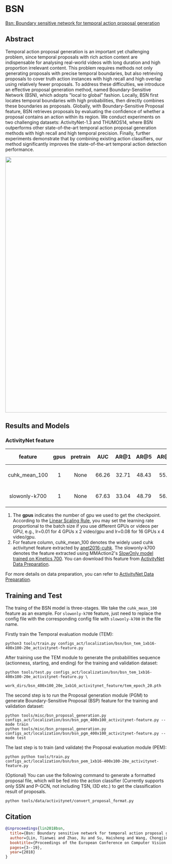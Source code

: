 # BSN

[Bsn: Boundary sensitive network for temporal action proposal generation](https://openaccess.thecvf.com/content_ECCV_2018/html/Tianwei_Lin_BSN_Boundary_Sensitive_ECCV_2018_paper.html)

<!-- [ALGORITHM] -->

## Abstract

<!-- [ABSTRACT] -->

Temporal action proposal generation is an important yet challenging problem, since temporal proposals with rich action content are indispensable for analysing real-world videos with long duration and high proportion irrelevant content. This problem requires methods not only generating proposals with precise temporal boundaries, but also retrieving proposals to cover truth action instances with high recall and high overlap using relatively fewer proposals. To address these difficulties, we introduce an effective proposal generation method, named Boundary-Sensitive Network (BSN), which adopts "local to global" fashion. Locally, BSN first locates temporal boundaries with high probabilities, then directly combines these boundaries as proposals. Globally, with Boundary-Sensitive Proposal feature, BSN retrieves proposals by evaluating the confidence of whether a proposal contains an action within its region. We conduct experiments on two challenging datasets: ActivityNet-1.3 and THUMOS14, where BSN outperforms other state-of-the-art temporal action proposal generation methods with high recall and high temporal precision. Finally, further experiments demonstrate that by combining existing action classifiers, our method significantly improves the state-of-the-art temporal action detection performance.

<!-- [IMAGE] -->

<div align=center>
<img src="https://user-images.githubusercontent.com/34324155/143016692-69efafbd-cec6-47f1-af45-371d0ff78a97.png" width="800"/>
</div>

## Results and Models

### ActivityNet feature

|    feature    | gpus | pretrain |  AUC  | AR@1  | AR@5  | AR@10 | AR@100 |   gpu_mem(M)    | iter time(s) |                   config                   |                   ckpt                   |                   log                    |
| :-----------: | :--: | :------: | :---: | :---: | :---: | :---: | :----: | :-------------: | :----------: | :----------------------------------------: | :--------------------------------------: | :--------------------------------------: |
| cuhk_mean_100 |  1   |   None   | 66.26 | 32.71 | 48.43 | 55.28 | 74.27  | 43(TEM)+25(PEM) |      -       | [config_TEM](/configs_act/localization/bsn/bsn_tem_1xb16-400x100-20e_activitynet-feature.py) [config_PGM](/configs_act/localization/bsn/bsn_pgm_400x100_activitynet-feature.py) [config_PEM](/configs_act/localization/bsn/bsn_pem_1xb16-400x100-20e_activitynet-feature.py) | [ckpt_TEM](https://download.openmmlab.com/mmaction/v1.0/localization/bsn/bsn_tem_1xb16-400x100-20e_activitynet-feature_20220908-9da79951.pth) [ckpt_PEM](https://download.openmmlab.com/mmaction/v1.0/localization/bsn/bsn_pem_1xb16-400x100-20e_activitynet-feature_20220908-ec2eb21d.pth) | [log_tem](https://download.openmmlab.com/mmaction/v1.0/localization/bsn/bsn_tem_1xb16-400x100-20e_activitynet-feature.log) [log_pem](https://download.openmmlab.com/mmaction/v1.0/localization/bsn/bsn_pem_1xb16-400x100-20e_activitynet-feature.log) |
| slowonly-k700 |  1   |   None   | 67.63 | 33.04 | 48.79 | 56.01 | 75.74  |        -        |      -       | [config_TEM](/configs_act/localization/bsn/bsn_tem_1xb16-2048x100-20e_activitynet-k700-feature.py) [config_PGM](/configs_act/localization/bsn/bsn_pgm_2048x100_activitynet-slowonly-k700-feature.py) [config_PEM](/configs_act/localization/bsn/bsn_pem_1xb16-2048x100-20e_activitynet-slowonly-k700-feature.py) | [ckpt_TEM](https://download.openmmlab.com/mmaction/v1.0/localization/bsn/bsn_tem_1xb16-2048x100-20e_activitynet-k700-feature_20230907-76069fda.pth) [ckpt_PEM](https://download.openmmlab.com/mmaction/v1.0/localization/bsn/bsn_pem_1xb16-2048x100-20e_activitynet-slowonly-k700-feature_20230907-44158b6d.pth) | [log_tem](https://download.openmmlab.com/mmaction/v1.0/localization/bsn/bsn_tem_1xb16-400x100-20e_activitynet-feature.log) [log_pem](https://download.openmmlab.com/mmaction/v1.0/localization/bsn/bsn_pem_1xb16-400x100-20e_activitynet-feature.log) |

1. The **gpus** indicates the number of gpu we used to get the checkpoint.
   According to the [Linear Scaling Rule](https://arxiv.org/abs/1706.02677), you may set the learning rate proportional to the batch size if you use different GPUs or videos per GPU,
   e.g., lr=0.01 for 4 GPUs x 2 video/gpu and lr=0.08 for 16 GPUs x 4 video/gpu.
2. For feature column, cuhk_mean_100 denotes the widely used cuhk activitynet feature extracted by [anet2016-cuhk](https://github.com/yjxiong/anet2016-cuhk). The slowonly-k700 denotes the feature extracted using MMAction2's [SlowOnly model trained on Kinetics 700](/configs_act/recognition/slowonly/slowonly_imagenet-pretrained-r50_16xb16-8x8x1-steplr-150e_kinetics700-rgb.py). You can download this feature from [ActivityNet Data Preparation](/tools/data/activitynet/README.md).

For more details on data preparation, you can refer to [ActivityNet Data Preparation](/tools/data/activitynet/README.md).

## Training and Test

The traing of the BSN model is three-stages. We take the `cuhk_mean_100` feature as an example. For `slowonly-k700` feature, just need to replace the config file with the corresponding config file with `slowonly-k700` in the file name.

Firstly train the Temporal evaluation module (TEM):

```shell
python3 tools/train.py configs_act/localization/bsn/bsn_tem_1xb16-400x100-20e_activitynet-feature.py
```

After training use the TEM module to generate the probabilities sequence (actionness, starting, and ending) for the training and validation dataset:

```shell
python tools/test.py configs_act/localization/bsn/bsn_tem_1xb16-400x100-20e_activitynet-feature.py \
    work_dirs/bsn_400x100_20e_1xb16_activitynet_feature/tem_epoch_20.pth
```

The second step is to run the Proposal generation module (PGM) to generate Boundary-Sensitive Proposal (BSP) feature for the training and validation dataset:

```shell
python tools/misc/bsn_proposal_generation.py configs_act/localization/bsn/bsn_pgm_400x100_activitynet-feature.py --mode train
python tools/misc/bsn_proposal_generation.py configs_act/localization/bsn/bsn_pgm_400x100_activitynet-feature.py --mode test
```

The last step is to train (and validate) the Proposal evaluation module (PEM):

```shell
python python tools/train.py configs_act/localization/bsn/bsn_pem_1xb16-400x100-20e_activitynet-feature.py
```

(Optional) You can use the following command to generate a formatted proposal file, which will be fed into the action classifier (Currently supports only SSN and P-GCN, not including TSN, I3D etc.) to get the classification result of proposals.

```shell
python tools/data/activitynet/convert_proposal_format.py
```

## Citation

```BibTeX
@inproceedings{lin2018bsn,
  title={Bsn: Boundary sensitive network for temporal action proposal generation},
  author={Lin, Tianwei and Zhao, Xu and Su, Haisheng and Wang, Chongjing and Yang, Ming},
  booktitle={Proceedings of the European Conference on Computer Vision (ECCV)},
  pages={3--19},
  year={2018}
}
```
